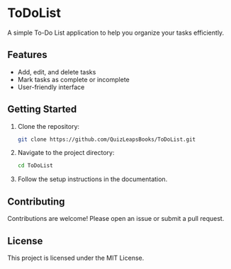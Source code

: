 # ToDoList

A simple To-Do List application to help you organize your tasks efficiently.

## Features

- Add, edit, and delete tasks
- Mark tasks as complete or incomplete
- User-friendly interface

## Getting Started

1. Clone the repository:
    ```bash
    git clone https://github.com/QuizLeapsBooks/ToDoList.git
    ```
2. Navigate to the project directory:
    ```bash
    cd ToDoList
    ```
3. Follow the setup instructions in the documentation.

## Contributing

Contributions are welcome! Please open an issue or submit a pull request.

## License

This project is licensed under the MIT License.